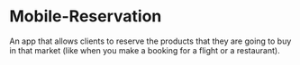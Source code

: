 # Mobile-Reservation
An app that allows clients to reserve the products that they are going to buy in that market (like when you make a booking for a flight or a restaurant).
